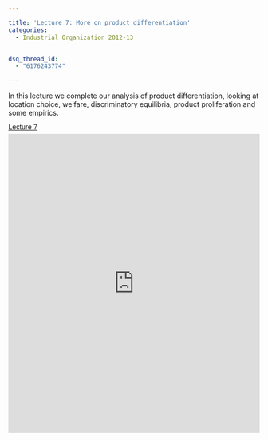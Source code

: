 ```yaml
---

title: 'Lecture 7: More on product differentiation'
categories:
  - Industrial Organization 2012-13


dsq_thread_id:
  - "6176243774"

---
```

In this lecture we complete our analysis of product differentiation, looking at location choice, welfare, discriminatory equilibria, product proliferation and some empirics.  <a title="View Lecture 7 on Scribd" href="https://www.scribd.com/doc/114160365/Lecture-7" style="margin: 12px auto 6px auto; font-family: Helvetica,Arial,Sans-serif; font-style: normal; font-variant: normal; font-weight: normal; font-size: 14px; line-height: normal; font-size-adjust: none; font-stretch: normal; -x-system-font: none; display: block; text-decoration: underline;">Lecture 7</a><iframe src="https://www.scribd.com/embeds/114160365/content?start_page=1&view_mode=scroll&access_key=key-21xogxg3yqy1zxy75mbc" data-auto-height="true" data-aspect-ratio="1.33333333333333" scrolling="no" width="100%" height="600" frameborder="0"></iframe>